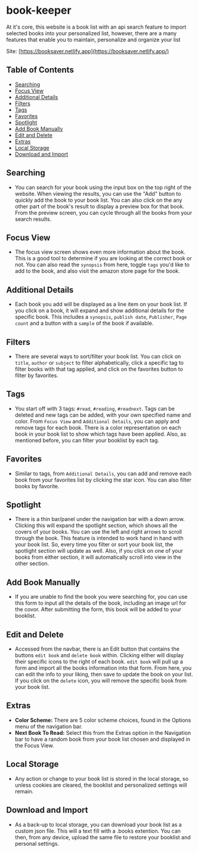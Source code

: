 # book-keeper

At it's core, this website is a book list with an api search feature to import selected books into your personalized list, however, there are a many features that enable you to maintain, personalize and organize your list

Site: [https://booksaver.netlify.app](https://booksaver.netlify.app/)

## Table of Contents

- [Searching](#searching)
- [Focus View](#focus-view)
- [Additional Details](#additional-details)
- [Filters](#filters)
- [Tags](#tags)
- [Favorites](#favorites)
- [Spotlight](#spotlight)
- [Add Book Manually](#add-book-manually)
- [Edit and Delete](#edit-and-delete)
- [Extras](#extras)
- [Local Storage](#local-storage)
- [Download and Import](#download-and-import)

## Searching

- You can search for your book using the input box on the top right of the website. When viewing the results, you can use the "Add" button to quickly add the book to your book list. You can also click on the any other part of the book's result to display a preview box for that book. From the preview screen, you can cycle through all the books from your search results.

## Focus View

- The focus view screen shows even more information about the book. This is a good tool to determine if you are looking at the correct book or not. You can also read the `synopsis` from here, toggle `tags` you'd like to add to the book, and also visit the amazon store page for the book.

## Additional Details

- Each book you add will be displayed as a line item on your book list. If you click on a book, it will expand and show additional details for the specific book. This includes a `synopsis`, `publish date`, `Publisher`, `Page count` and a button with a `sample` of the book if available.

## Filters

- There are several ways to sort/filter your book list. You can click on `title`, `author` or `subject` to filter alphabetically, click a specific tag to filter books with that tag applied, and click on the favorites button to filter by favorites.

## Tags

- You start off with 3 tags: `#read`, `#reading`, `#readnext`. Tags can be deleted and new tags can be added, with your own specified name and color. From `Focus View` and `Additional Details`, you can apply and remove tags for each book. There is a color representation on each book in your book list to show which tags have been applied. Also, as mentioned before, you can filter your booklist by each tag.

## Favorites

- Similar to tags, from `Additional Details`, you can add and remove each book from your favorites list by clicking the star icon. You can also filter books by favorite.

## Spotlight

- There is a thin bar/panel under the navigation bar with a down arrow. Clicking this will expand the spotlight section, which shows all the covers of your books. You can use the left and right arrows to scroll through the book. This feature is intended to
  work hand in hand with your book list. So, every time you filter or sort your book list, the spotlight section will update as well. Also, if you click on one of your books from either section, it will automatically scroll into view in the other section.

## Add Book Manually

- If you are unable to find the book you were searching for, you can use this form to input all the details of the book, including an image url for the covor. After submitting the form, this book will be added to your booklist.

## Edit and Delete

- Accessed from the navbar, there is an Edit button that contains the buttons `edit book` and `delete book` within. Clicking either will display their specific icons to the right of each book. `edit book` will pull up a form and import all the books information into that form. From here, you can edit the info to your liking, then save to update the book on your list. If you click on the `delete` icon, you will remove the specific book from your book list.

## Extras

- **Color Scheme:** There are 5 color scheme choices, found in the Options menu of the navigation bar.
- **Next Book To Read:** Select this from the Extras option in the Navigation bar to have a random book from your book list chosen and displayed in the Focus View.

## Local Storage

- Any action or change to your book list is stored in the local storage, so unless cookies are cleared, the booklist and personalized settings will remain.

## Download and Import

- As a back-up to local storage, you can download your book list as a custom json file. This will a text fill with a .books extention. You can then, from any device, upload the same file to restore your booklist and personal settings.
